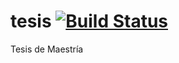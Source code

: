 # tesis [![Build Status](https://travis-ci.org/maguero/tesis.svg?branch=master)](https://travis-ci.org/maguero/tesis)
Tesis de Maestría

